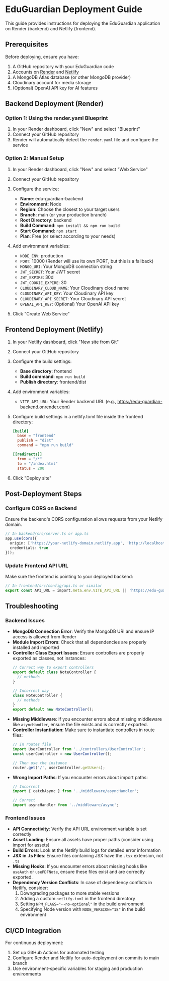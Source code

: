 # EduGuardian Deployment Guide

This guide provides instructions for deploying the EduGuardian application on Render (backend) and Netlify (frontend).

## Prerequisites

Before deploying, ensure you have:

1. A GitHub repository with your EduGuardian code
2. Accounts on [Render](https://render.com/) and [Netlify](https://www.netlify.com/)
3. A MongoDB Atlas database (or other MongoDB provider)
4. Cloudinary account for media storage
5. (Optional) OpenAI API key for AI features

## Backend Deployment (Render)

### Option 1: Using the render.yaml Blueprint

1. In your Render dashboard, click "New" and select "Blueprint"
2. Connect your GitHub repository
3. Render will automatically detect the `render.yaml` file and configure the service

### Option 2: Manual Setup

1. In your Render dashboard, click "New" and select "Web Service"
2. Connect your GitHub repository
3. Configure the service:
   - **Name**: edu-guardian-backend
   - **Environment**: Node
   - **Region**: Choose the closest to your target users
   - **Branch**: main (or your production branch)
   - **Root Directory**: backend
   - **Build Command**: `npm install && npm run build`
   - **Start Command**: `npm start`
   - **Plan**: Free (or select according to your needs)

4. Add environment variables:
   - `NODE_ENV`: production
   - `PORT`: 10000 (Render will use its own PORT, but this is a fallback)
   - `MONGO_URI`: Your MongoDB connection string
   - `JWT_SECRET`: Your JWT secret
   - `JWT_EXPIRE`: 30d
   - `JWT_COOKIE_EXPIRE`: 30
   - `CLOUDINARY_CLOUD_NAME`: Your Cloudinary cloud name
   - `CLOUDINARY_API_KEY`: Your Cloudinary API key
   - `CLOUDINARY_API_SECRET`: Your Cloudinary API secret
   - `OPENAI_API_KEY`: (Optional) Your OpenAI API key

5. Click "Create Web Service"

## Frontend Deployment (Netlify)

1. In your Netlify dashboard, click "New site from Git"
2. Connect your GitHub repository
3. Configure the build settings:
   - **Base directory**: frontend
   - **Build command**: `npm run build`
   - **Publish directory**: frontend/dist
   
4. Add environment variables:
   - `VITE_API_URL`: Your Render backend URL (e.g., https://edu-guardian-backend.onrender.com)

5. Configure build settings in a netlify.toml file inside the frontend directory:
   ```toml
   [build]
     base = "frontend"
     publish = "dist"
     command = "npm run build"

   [[redirects]]
     from = "/*"
     to = "/index.html"
     status = 200
   ```

6. Click "Deploy site"

## Post-Deployment Steps

### Configure CORS on Backend

Ensure the backend's CORS configuration allows requests from your Netlify domain.

```typescript
// In backend/src/server.ts or app.ts
app.use(cors({
  origin: ['https://your-netlify-domain.netlify.app', 'http://localhost:5173'],
  credentials: true
}));
```

### Update Frontend API URL

Make sure the frontend is pointing to your deployed backend:

```typescript
// In frontend/src/config/api.ts or similar
export const API_URL = import.meta.env.VITE_API_URL || 'https://edu-guardian-backend.onrender.com';
```

## Troubleshooting

### Backend Issues

- **MongoDB Connection Error**: Verify the MongoDB URI and ensure IP access is allowed from Render
- **Module Import Errors**: Check that all dependencies are properly installed and imported
- **Controller Class Export Issues**: Ensure controllers are properly exported as classes, not instances:
  ```typescript
  // Correct way to export controllers
  export default class NoteController {
    // methods
  }
  
  // Incorrect way 
  class NoteController {
    // methods
  }
  export default new NoteController();
  ```
- **Missing Middleware**: If you encounter errors about missing middleware like `asyncHandler`, ensure the file exists and is correctly exported.
- **Controller Instantiation**: Make sure to instantiate controllers in route files:
  ```typescript
  // In routes file
  import UserController from '../controllers/UserController';
  const userController = new UserController();
  
  // Then use the instance
  router.get('/', userController.getUsers);
  ```
- **Wrong Import Paths**: If you encounter errors about import paths:
  ```typescript
  // Incorrect
  import { catchAsync } from '../middleware/asyncHandler';
  
  // Correct
  import asyncHandler from '../middleware/async';
  ```

### Frontend Issues

- **API Connectivity**: Verify the API URL environment variable is set correctly
- **Asset Loading**: Ensure all assets have proper paths (consider using import for assets)
- **Build Errors**: Look at the Netlify build logs for detailed error information
- **JSX in .ts Files**: Ensure files containing JSX have the `.tsx` extension, not `.ts`
- **Missing Hooks**: If you encounter errors about missing hooks like `useAuth` or `usePDFNote`, ensure these files exist and are correctly exported.
- **Dependency Version Conflicts**: In case of dependency conflicts in Netlify, consider:
  1. Downgrading packages to more stable versions
  2. Adding a custom `netlify.toml` in the frontend directory
  3. Setting `NPM_FLAGS="--no-optional"` in the build environment
  4. Specifying Node version with `NODE_VERSION="18"` in the build environment

## CI/CD Integration

For continuous deployment:

1. Set up GitHub Actions for automated testing
2. Configure Render and Netlify for auto-deployment on commits to main branch
3. Use environment-specific variables for staging and production environments 